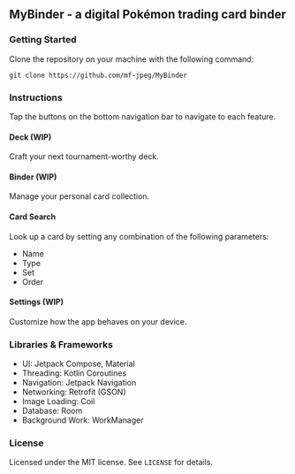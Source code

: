 ## MyBinder - a digital Pokémon trading card binder

### Getting Started

Clone the repository on your machine with the following command:

```
git clone https://github.com/mf-jpeg/MyBinder
```

### Instructions

Tap the buttons on the bottom navigation bar to navigate to each feature.

#### Deck (WIP)

Craft your next tournament-worthy deck.

#### Binder (WIP)

Manage your personal card collection.

#### Card Search

Look up a card by setting any combination of the following parameters:

* Name
* Type
* Set
* Order

#### Settings (WIP)

Customize how the app behaves on your device.

### Libraries & Frameworks

* UI: Jetpack Compose, Material
* Threading: Kotlin Coroutines
* Navigation: Jetpack Navigation
* Networking: Retrofit (GSON)
* Image Loading: Coil
* Database: Room
* Background Work: WorkManager

### License

Licensed under the MIT license. See ```LICENSE``` for details.